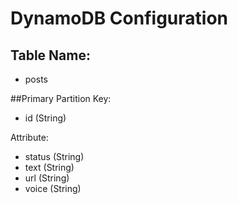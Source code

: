 # DynamoDB Configuration

## Table Name:
- posts

##Primary Partition Key: 	
- id (String)

Attribute:
- status (String)
- text (String)
- url (String)
- voice (String)

